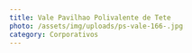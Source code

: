 ```yaml
---
title: Vale Pavilhao Polivalente de Tete
photo: /assets/img/uploads/ps-vale-166-.jpg
category: Corporativos
---
```

